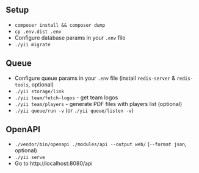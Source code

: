 ## Setup
- `composer install && composer dump`
- `cp .env.dist .env`
- Configure database params in your `.env` file
- `./yii migrate`

## Queue
- Configure queue params in your `.env` file (install `redis-server` & `redis-tools`, optional)
- `./yii storage/link`
- `./yii team/fetch-logos` - get team logos
- `./yii team/players` - generate PDF files with players list (optional)
- `./yii queue/run -v` (or `./yii queue/listen -v`)

## OpenAPI
- `./vendor/bin/openapi ./modules/api --output web/` (`--format json`, optional)
- `./yii serve`
- Go to http://localhost:8080/api